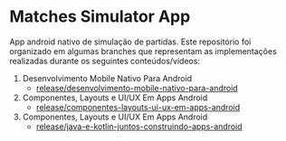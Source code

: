# Matches Simulator App

App android nativo de simulação de partidas. Este repositório foi organizado em algumas branches que representam as implementações realizadas durante os seguintes conteúdos/vídeos:

1. Desenvolvimento Mobile Nativo Para Android
   - [release/desenvolvimento-mobile-nativo-para-android](https://github.com/thaleshs/dio-matches-simulator-app/tree/release/desenvolvimento-mobile-nativo-para-android)
2. Componentes, Layouts e UI/UX Em Apps Android
   - [release/componentes-layouts-ui-ux-em-apps-android](https://github.com/thaleshs/dio-matches-simulator-app/tree/release/componentes-layouts-ui-ux-em-apps-android)
3. Componentes, Layouts e UI/UX Em Apps Android
   - [release/java-e-kotlin-juntos-construindo-apps-android](https://github.com/thaleshs/dio-matches-simulator-app/tree/release/java-e-kotlin-juntos-construindo-apps-android)
   
